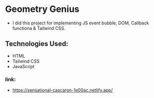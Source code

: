 # Geometry Genius
- I did this project for implementing JS event bubble, DOM, Callback functiona & Tailwind CSS.
## Technologies Used:
- HTML
- Tailwind CSS
- JavaScript
### link:  
- https://sensational-cascaron-1e00ac.netlify.app/